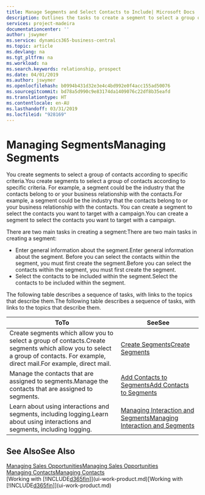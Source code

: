 ```yaml
---
title: Manage Segments and Select Contacts to Include| Microsoft Docs
description: Outlines the tasks to create a segment to select a group of contacts according to specific criteria, for example, contacts in a particular industry that you want to target.
services: project-madeira
documentationcenter: ''
author: jswymer
ms.service: dynamics365-business-central
ms.topic: article
ms.devlang: na
ms.tgt_pltfrm: na
ms.workload: na
ms.search.keywords: relationship, prospect
ms.date: 04/01/2019
ms.author: jswymer
ms.openlocfilehash: b0994b431d32e3e4c4bd992e0f4acc155ad50076
ms.sourcegitcommit: bd78a5d990c9e83174da1409076c22df8b35eafd
ms.translationtype: HT
ms.contentlocale: en-AU
ms.lasthandoff: 03/31/2019
ms.locfileid: "928169"
---
```

# <a name="managing-segments"></a><span data-ttu-id="2106c-103">Managing Segments</span><span class="sxs-lookup"><span data-stu-id="2106c-103">Managing Segments</span></span>
<span data-ttu-id="2106c-104">You create segments to select a group of contacts according to specific criteria.</span><span class="sxs-lookup"><span data-stu-id="2106c-104">You create segments to select a group of contacts according to specific criteria.</span></span> <span data-ttu-id="2106c-105">For example, a segment could be the industry that the contacts belong to or your business relationship with the contacts.</span><span class="sxs-lookup"><span data-stu-id="2106c-105">For example, a segment could be the industry that the contacts belong to or your business relationship with the contacts.</span></span> <span data-ttu-id="2106c-106">You can create a segment to select the contacts you want to target with a campaign.</span><span class="sxs-lookup"><span data-stu-id="2106c-106">You can create a segment to select the contacts you want to target with a campaign.</span></span>

<span data-ttu-id="2106c-107">There are two main tasks in creating a segment:</span><span class="sxs-lookup"><span data-stu-id="2106c-107">There are two main tasks in creating a segment:</span></span>

* <span data-ttu-id="2106c-108">Enter general information about the segment.</span><span class="sxs-lookup"><span data-stu-id="2106c-108">Enter general information about the segment.</span></span> <span data-ttu-id="2106c-109">Before you can select the contacts within the segment, you must first create the segment.</span><span class="sxs-lookup"><span data-stu-id="2106c-109">Before you can select the contacts within the segment, you must first create the segment.</span></span>
* <span data-ttu-id="2106c-110">Select the contacts to be included within the segment.</span><span class="sxs-lookup"><span data-stu-id="2106c-110">Select the contacts to be included within the segment.</span></span>

<span data-ttu-id="2106c-111">The following table describes a sequence of tasks, with links to the topics that describe them.</span><span class="sxs-lookup"><span data-stu-id="2106c-111">The following table describes a sequence of tasks, with links to the topics that describe them.</span></span> 

| <span data-ttu-id="2106c-112">To</span><span class="sxs-lookup"><span data-stu-id="2106c-112">To</span></span> | <span data-ttu-id="2106c-113">See</span><span class="sxs-lookup"><span data-stu-id="2106c-113">See</span></span> |
| --- | --- |
| <span data-ttu-id="2106c-114">Create segments which allow you to select a group of contacts.</span><span class="sxs-lookup"><span data-stu-id="2106c-114">Create segments which allow you to select a group of contacts.</span></span> <span data-ttu-id="2106c-115">For example, direct mail.</span><span class="sxs-lookup"><span data-stu-id="2106c-115">For example, direct mail.</span></span> |[<span data-ttu-id="2106c-116">Create Segments</span><span class="sxs-lookup"><span data-stu-id="2106c-116">Create Segments</span></span>](marketing-how-create-segment.md) |
| <span data-ttu-id="2106c-117">Manage the contacts that are assigned to segments.</span><span class="sxs-lookup"><span data-stu-id="2106c-117">Manage the contacts that are assigned to segments.</span></span> |[<span data-ttu-id="2106c-118">Add Contacts to Segments</span><span class="sxs-lookup"><span data-stu-id="2106c-118">Add Contacts to Segments</span></span>](marketing-add-contact-segment.md) |
| <span data-ttu-id="2106c-119">Learn about using interactions and segments, including logging.</span><span class="sxs-lookup"><span data-stu-id="2106c-119">Learn about using interactions and segments, including logging.</span></span> |[<span data-ttu-id="2106c-120">Managing Interaction and Segments</span><span class="sxs-lookup"><span data-stu-id="2106c-120">Managing Interaction and Segments</span></span>](marketing-interaction-segments.md) |

## <a name="see-also"></a><span data-ttu-id="2106c-121">See Also</span><span class="sxs-lookup"><span data-stu-id="2106c-121">See Also</span></span>
[<span data-ttu-id="2106c-122">Managing Sales Opportunities</span><span class="sxs-lookup"><span data-stu-id="2106c-122">Managing Sales Opportunities</span></span>](marketing-manage-sales-opportunities.md)  
[<span data-ttu-id="2106c-123">Managing Contacts</span><span class="sxs-lookup"><span data-stu-id="2106c-123">Managing Contacts</span></span>](marketing-contacts.md)  
<span data-ttu-id="2106c-124">[Working with [!INCLUDE[d365fin](includes/d365fin_md.md)]](ui-work-product.md)</span><span class="sxs-lookup"><span data-stu-id="2106c-124">[Working with [!INCLUDE[d365fin](includes/d365fin_md.md)]](ui-work-product.md)</span></span>
